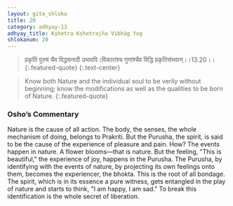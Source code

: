 ```yaml
---
layout: gita_shloka
title: 20
category: adhyay-13
adhyay_title: Kṣhetra Kṣhetrajña Vibhāg Yog
shlokanum: 20
---
```


> प्रकृतिं पुरुषं चैव विद्ध्यनादी उभावपि।विकारांश्च गुणांश्चैव विद्धि प्रकृतिसंभवान्।।13.20।।
{:.featured-quote}
{:.text-center}

> Know both Nature and the individual soul to be verily without beginning; know the modifications as well as the qualities to be born of Nature.
{:.featured-quote}

### Osho’s Commentary
Nature is the cause of all action. The body, the senses, the whole mechanism of doing, belongs to Prakriti.
But the Purusha, the spirit, is said to be the cause of the experience of pleasure and pain.
How? The events happen in nature. A flower blooms—that is nature. But the feeling, "This is beautiful," the experience of joy, happens in the Purusha. The Purusha, by identifying with the events of nature, by projecting its own feelings onto them, becomes the experiencer, the bhokta.
This is the root of all bondage. The spirit, which is in its essence a pure witness, gets entangled in the play of nature and starts to think, "I am happy, I am sad." To break this identification is the whole secret of liberation.

